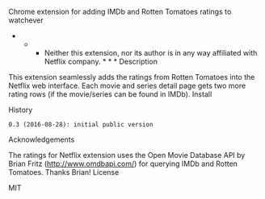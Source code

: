 Chrome extension for adding IMDb and Rotten Tomatoes ratings to watchever

* * * Neither this extension, nor its author is in any way affiliated with Netflix company. * * *
Description

This extension seamlessly adds the ratings from Rotten Tomatoes into the Netflix web interface. Each movie and series detail page gets two more rating rows (if the movie/series can be found in IMDb).
Install

History

    0.3 (2016-08-28): initial public version

Acknowledgements

The ratings for Netflix extension uses the Open Movie Database API by Brian Fritz (http://www.omdbapi.com/) for querying IMDb and Rotten Tomatoes. Thanks Brian!
License

MIT
